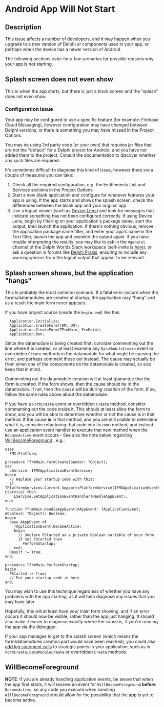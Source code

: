 # Android App Will Not Start

## Description

This issue affects a number of developers, and it may happen when you upgrade to a new version of Delphi or components used in your app, or perhaps when the device has a newer version of Android.

The following sections cater for a few scenarios for possible reasons why your app is not starting.

## Splash screen does not even show

This is when the app starts, but there is just a black screen and the "splash" does not even show.

### Configuration issue

Your app may be configured to use a specific feature (for example: Firebase Cloud Messaging), however configuration may have changed between Delphi versions, or there is something you may have missed in the Project Options. 

You may be using 3rd party code (or your own) that requires jar files that are not the "default" for a Delphi project for Android, and you have not added them to the project. Consult the documentation to discover whether any such files are required.

It's sometimes difficult to diagnose this kind of issue, however there are a couple of measures you can take:

1. Check all the required configuration, e.g. the Entitlements List and Services sections in the Project Options
2. Start a new blank application and configure for whatever features your app is using. If the app starts and shows the splash screen, check the differences between the blank app and your original app
3. Use a logcat viewer (such as [Device Lens](https://github.com/DelphiWorlds/DeviceLens)) and look for messages that indicate something has not been configured correctly. If using Device Lens, begin by filtering on your application's package name, start the output, _then_ launch the application. If there's nothing obvious, remove the application package name filter, and enter your app's name in the Text filter, launch the app and examine the output again. If you have trouble interpreting the results, you may like to ask in the `#general` channel of the Delphi Worlds Slack workspace (self-invite is [here](https://slack.delphiworlds.com/)), or ask a question in forums like [Delphi Praxis](https://en.delphipraxis.net/), ensuring to include any warnings/errors from the logcat output that appear to be relevant.

## Splash screen shows, but the application "hangs"

This is probably the most common scenario. If a fatal error occurs when the forms/datamodules are created at startup, the application may "hang" and as a result the main form never appears.

If you have project source (inside the `begin`..`end`) like this:

```delphi
  Application.Initialize;
  Application.CreateForm(TDM, DM);
  Application.CreateForm(TFrmMain, FrmMain);
  Application.Run; 
```

Since the datamodule is being created first, consider commenting out the line where it is created, or at least examine any `DataModuleCreate` event or overridden `Create` methods in the datamodule for what might be causing the error, and perhaps comment those out instead. The cause may actually be from when one of the components on the datamodule is created, so also keep that in mind.

Commenting out the datamodule creation will at least guarantee that the form is created. If the form shows, then the cause should be in the datamodule. If not, then the cause will be during creation of the form. If so, follow the same rules above about the datamodule.

If you have a `FormCreate` event or overridden `Create` method, consider commenting out the code inside it. This should at least allow the form to show, and you will be able to determine whether or not the cause is in that method. If the cause **is** in that method, and you are still unable to determine what it is, consider refactoring that code into its own method, and instead use an application event handler to execute that new method when the `BecameActive` event occurs - See also the note below regarding [WillBecomeForeground](#WillBecomeForeground) , e.g.: 

```delphi
uses
  FMX.Platform;

procedure TfrmMain.FormCreate(Sender: TObject);
var
  LService: IFMXApplicationEventService;
begin
  // Replace your startup code with this:
  if TPlatformServices.Current.SupportsPlatformService(IFMXApplicationEventService, LService) then
    LService.SetApplicationEventHandler(HandleAppEvent);
end;

function TfrmMain.HandleAppEvent(AAppEvent: TApplicationEvent; AContext: TObject): Boolean;
begin
  case AAppEvent of
    TApplicationEvent.BecameActive:
    begin
      // Declare FStarted as a private Boolean variable of your form
      if not FStarted then
        PerformStartup;
    end;
  Result := True;
end;

procedure TfrmMain.PerformStartup;
begin
  FStarted := True;
  // Put your startup code in here
end;
```

You may wish to use this technique regardless of whether you have any problems with the app starting, as it will help diagnose any issues that you may have later.

Hopefully, this will at least have your main form showing, and if an error occurs it should now be visible, rather than the app just hanging. It should also make it easier to diagnose exactly where the cause is, if you're running the app via the debugger.

If your app manages to get to the splash screen (which means the form/datamodules creation part would have been reached), you could also [add log statement calls](https://github.com/DelphiWorlds/HowTo/tree/main/Solutions/LogViewers#methods-you-can-use-to-create-system-logs) to strategic points in your application, such as in `FormCreate`, `DataModuleCreate` or overridden `Create` methods.

## WillBecomeForeground

**NOTE**: If you are already handling application events, be aware that when the app first starts, it will receive an event for `WillBecomeForeground` **before** `BecameActive`, so any code you execute when handling `WillBecomeForeground` should allow for the possibility that the app is yet to become active.













